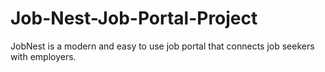 # Job-Nest-Job-Portal-Project
JobNest is a modern and easy to use job portal that connects job seekers with employers.
